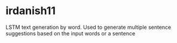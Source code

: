 # irdanish11
LSTM text generation by word. Used to generate multiple sentence suggestions based on the input words or a sentence
